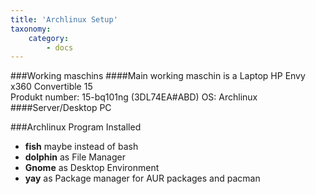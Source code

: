 ```yaml
---
title: 'Archlinux Setup'
taxonomy:
    category:
        - docs
---
```


###Working maschins
####Main working maschin is a Laptop
HP Envy x360 Convertible 15  
Produkt number: 15-bq101ng (3DL74EA#ABD)
OS: Archlinux
####Server/Desktop PC

###Archlinux Program Installed
* **fish** maybe instead of bash
* **dolphin** as File Manager
* **Gnome** as Desktop Environment
* **yay** as Package manager for AUR packages and pacman